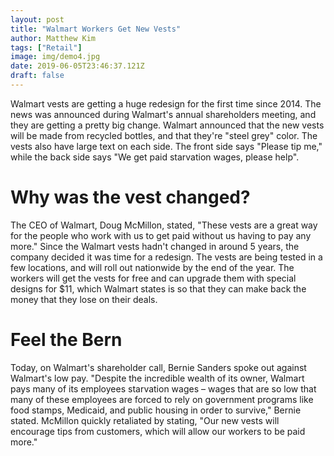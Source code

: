 ```yaml
---
layout: post
title: "Walmart Workers Get New Vests"
author: Matthew Kim
tags: ["Retail"]
image: img/demo4.jpg
date: 2019-06-05T23:46:37.121Z
draft: false
---
```



Walmart vests are getting a huge redesign for the first time since 2014. The news was announced during Walmart's annual shareholders meeting, and they are getting a pretty big change. Walmart announced that the new vests will be made from recycled bottles, and that they're "steel grey" color. The vests also have large text on each side. The front side says "Please tip me," while the back side says "We get paid starvation wages, please help". 

# Why was the vest changed?

The CEO of Walmart, Doug McMillon, stated, "These vests are a great way for the people who work with us to get paid without us having to pay any more." Since the Walmart vests hadn't changed in around 5 years, the company decided it was time for a redesign. The vests are being tested in a few locations, and will roll out nationwide by the end of the year. The workers will get the vests for free and can upgrade them with special designs for $11, which Walmart states is so that they can make back the money that they lose on their deals. 

# Feel the Bern

Today, on Walmart's shareholder call, Bernie Sanders spoke out against Walmart's low pay. "Despite the incredible wealth of its owner, Walmart pays many of its employees starvation wages – wages that are so low that many of these employees are forced to rely on government programs like food stamps, Medicaid, and public housing in order to survive," Bernie stated. McMillon quickly retaliated by stating, "Our new vests will encourage tips from customers, which will allow our workers to be paid more." 

